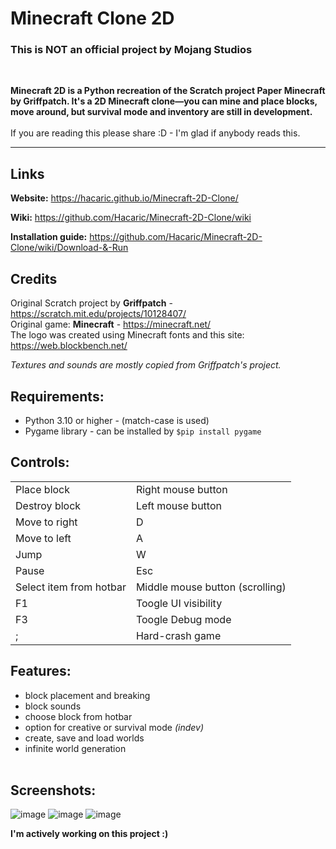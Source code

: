 # Minecraft Clone 2D

### This is NOT an official project by Mojang Studios
</br>

**Minecraft 2D is a Python recreation of the Scratch project Paper Minecraft by Griffpatch.
It's a 2D Minecraft clone—you can mine and place blocks, move around, but survival mode and inventory are still in development.**</br></br>
If you are reading this please share :D - I'm glad if anybody reads this.</br>

***

## Links

**Website:**
https://hacaric.github.io/Minecraft-2D-Clone/

**Wiki:**
https://github.com/Hacaric/Minecraft-2D-Clone/wiki

**Installation guide:**
https://github.com/Hacaric/Minecraft-2D-Clone/wiki/Download-&-Run

## Credits
Original Scratch project by **Griffpatch** - https://scratch.mit.edu/projects/10128407/  
Original game: **Minecraft** - https://minecraft.net/   
The logo was created using Minecraft fonts and this site: https://web.blockbench.net/    

_Textures and sounds are mostly copied from Griffpatch's project._  


## Requirements:
 - Python 3.10 or higher - (match-case is used)
 - Pygame library  - can be installed by ```$pip install pygame```

## Controls:
<table>
<tr><td>Place block</td><td>Right mouse button</td></tr>
<tr><td>Destroy block</td><td>Left mouse button</td></tr>
<tr><td>Move to right</td><td>D</td></tr>
<tr><td>Move to left</td><td>A</td></tr>
<tr><td>Jump</td><td>W</td></tr>
<tr><td>Pause</td><td>Esc</td></tr>
<tr><td>Select item from hotbar</td><td>Middle mouse button (scrolling)</td></tr>
<tr><td>F1</td><td>Toogle UI visibility</td></tr>
<tr><td>F3</td><td>Toogle Debug mode</td></tr>
<tr><td>;</td><td>Hard-crash game</td></tr>
</table>

## Features:
- block placement and breaking
- block sounds
- choose block from hotbar
- option for creative or survival mode    *(indev)*
- create, save and load worlds
- infinite world generation</br></br>

## Screenshots:
![image](https://github.com/user-attachments/assets/98c35e0c-15af-4cc6-be3f-4d847f949113)
![image](https://github.com/user-attachments/assets/994d7dd4-8212-459c-b969-825a757e9359)
![image](https://github.com/user-attachments/assets/21640544-4af2-4323-9266-2c1084dab639)



__I'm actively working on this project :)__
